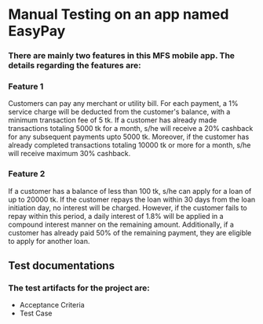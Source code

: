 # Manual Testing on an app named EasyPay  

### There are mainly two features in this MFS mobile app. The details regarding the features are:  

### Feature 1 
Customers can pay any merchant or utility bill. For each payment, a 1% service charge will be deducted from the customer's balance, with a minimum transaction fee of 5 tk. If a customer has already made transactions totaling 5000 tk for a month, s/he will receive a 20% cashback for any subsequent payments upto 5000 tk. Moreover, if the customer has already completed transactions totaling 10000 tk or more for a month, s/he will receive maximum 30% cashback.  

### Feature 2 
If a customer has a balance of less than 100 tk, s/he can apply for a loan of up to 20000 tk. If the customer repays the loan within 30 days from the loan initiation day, no interest will be charged. However, if the customer fails to repay within this period, a daily interest of 1.8% will be applied in a compound interest manner on the remaining amount. Additionally, if a customer has already paid 50% of the remaining payment, they are eligible to apply for another loan.  

## Test documentations 
### The test artifacts for the project are:
* Acceptance Criteria
* Test Case
